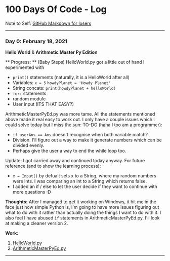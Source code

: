 # 100 Days Of Code - Log
Note to Self: [GitHub Markdown for losers](https://github.com/adam-p/markdown-here/wiki/Markdown-Cheatsheet)

----

### Day 0: February 18, 2021
**Hello World** & **Arithmetic Master Py Edition**

** Progress: ** (Baby Steps)
HelloWorld.py got a little out of hand I experimented with
 - ``print()`` statements (naturally, it is a HelloWorld after all)
 - Variables: ``x = 5`` ``howdyPlanet = 'Howdy Planet'``
 - String concats: ``print(howdyPlanet + helloWorld)``
 - ``for:`` statements
 - random module
 - User input (ITS THAT EASY?)

ArithmeticMasterPyEd.py was more tame. All the statements mentioned above made it real easy to work out. I only have a couple issues which I could solve today but I miss the sun:
TO-DO (haha I too am a programmer):
 - ``if userAns == Ans`` doesn't recognise when both variable match?
 - Division. I'll figure out a way to make it generate numbers which can be divided evenly.
 - Perhaps give the user a way to end the while loop too.

Update: I got carried away and continued today anyway. For future reference (and to show the learning process):
 - ``x = Input()`` by defualt sets x to a String, where my random numbers were ints. I was comparing an int to a String which returns false.
 - I added an if / else to let the user decide if they want to continue with more questions :D

**Thoughts:**
After I managed to get it working on Windows, it hit me in the face just how simple Python is, I'm going to have more issues figuring out what to do with it rather than actually doing the things I want to do with it. 
I also feel I have abused ``if`` statements in ArithmeticMasterPyEd.py. I'll look at making a cleaner version 2.

**Work:**

1. [HelloWorld.py](CodeLibrary/Day0/HelloWorld.py)
2. [ArithmeticMasterPyEd.py](CodeLibrary/Day0/ArithmeticMasterPyEd.py)


----

